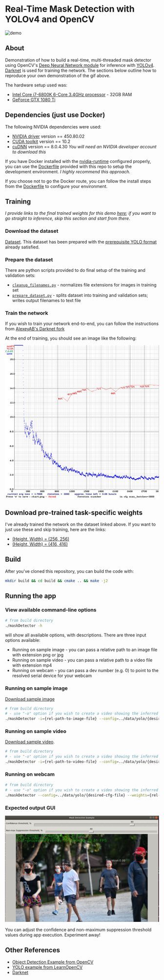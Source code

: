 # Real-Time Mask Detection with YOLOv4 and OpenCV

![demo](img/webcam-demo.gif)

## About

Demonstration of how to build a real-time, multi-threaded mask detector using OpenCV's [Deep Neural Network module](https://docs.opencv.org/4.5.0/d6/d0f/group__dnn.html) for inference with [YOLOv4](https://arxiv.org/abs/2004.10934).  [Darknet](https://github.com/AlexeyAB/darknet) is used for training the network.  The sections below outline how to reproduce your own demonstration of the gif above.

The hardware setup used was:

* [Intel Core i7-6800K 6-Core 3.4GHz processor](https://www.newegg.com/intel-core-i7-6th-gen-core-i7-6800k/p/N82E16819117649) - 32GB RAM
* [GeForce GTX 1080 Ti](https://www.nvidia.com/en-sg/geforce/products/10series/geforce-gtx-1080-ti/)

## Dependencies (just use Docker)

The following NVIDIA dependencies were used:

* [NVIDIA driver](https://www.nvidia.com/Download/driverResults.aspx/164073/en-us) version == 450.80.02
* [CUDA toolkit](https://developer.nvidia.com/cuda-toolkit) version == 10.2
* [cuDNN](https://developer.nvidia.com/cudnn) version == 8.0.4.30 _You will need an NVIDIA developer account to download this_

If you have Docker installed with the [nvidia-runtime](https://github.com/NVIDIA/nvidia-docker) configured properly, you can use the [Dockerfile](Dockerfile) provided with this repo to setup the development environment.  _I highly recommend this approach._

If you choose not to go the Docker route, you can follow the install steps from the [Dockerfile](Dockerfile) to configure your environment.

## Training

_I provide links to the final trained weights for this demo [here](#download-pre-trained-task-specific-weights); if you want to go straight to inference, skip this section and start from there_.

### Download the dataset

[Dataset](https://www.dropbox.com/s/6gewe947ake1g95/kaggle_and_no-mask_dataset.zip?dl=1).  This dataset has been prepared with the [prerequisite YOLO format](https://www.arunponnusamy.com/preparing-custom-dataset-for-training-yolo-object-detector.html) already satisfied.

### Prepare the dataset

There are python scripts provided to do final setup of the training and validation sets:

* [`cleanup_filenames.py`](data/python/cleanup_filenames.py) - normalizes file extensions for images in training set
* [`prepare_dataset.py`](data/python/prepare_dataset.py) - splits dataset into training and validation sets; writes output filenames to text file

### Train the network

If you wish to train your network end-to-end, you can follow the instructions from [AlexeyAB's Darknet fork](https://github.com/AlexeyAB/darknet#how-to-train-to-detect-your-custom-objects)

At the end of training, you should see an image like the following:

![training](img/chart_yolov4-mask-256.png)

## Download pre-trained task-specific weights

I've already trained the network on the dataset linked above.  If you want to just use these and skip training, here are the links:

* [(Height, Width) = (256, 256)](https://drive.google.com/file/d/1TRixgeK0tvrcxfgcCoDZqlZTmCW1hThS/view?usp=sharing)
* [(Height, Width) = (416, 416)](https://drive.google.com/file/d/1aN66YAFzePw0Ioi_B5mU5PXH_3jDw7mB/view?usp=sharing)

## Build

After you've cloned this repository, you can build the code with:

```bash
mkdir build && cd build && cmake .. && make -j2
```

## Running the app

### View available command-line options

```bash
# from build directory
./maskDetector -h
```

will show all available options, with descriptions.  There are three input options available:

* Running on sample image - you can pass a relative path to an image file with extension png or jpg
* Running on sample video - you can pass a relative path to a video file with extension mp4
* Running on webcam - you can pass a dev number (e.g. 0) to point to the resolved serial device for your webcam

### Running on sample image

[Download sample image](https://www.dropbox.com/s/g905k4r1git5kbx/test-image3.jpg?dl=1)

```bash
# from build directory
# - use "-o" option if you wish to create a video showing the inferred bounding boxes
./maskDetector -i={rel-path-to-image-file} --config=../data/yolo/{desired-cfg-file} --weights={rel-path-to-weights-file} --classes=../data/yolo/class.names {-o={rel-path-to-output-video-file}}
```

### Running on sample video

[Download sample video](https://www.dropbox.com/s/pds0w3z5y7w89oz/test-video1.mp4?dl=1).

```bash
# from build directory
# - use "-o" option if you wish to create a video showing the inferred bounding boxes
./maskDetector -i={rel-path-to-video-file} --config=../data/yolo/{desired-cfg-file} --weights={rel-path-to-weights-file} --classes=../data/yolo/class.names {-o={rel-path-to-output-video-file}}
```

### Running on webcam

```bash
# from build directory
# - use "-o" option if you wish to create a video showing the inferred bounding boxes
./maskDetector --config=../data/yolo/{desired-cfg-file} --weights={rel-path-to-weights-file} --classes=../data/yolo/class.names {-o={rel-path-to-output-video-file}}
```

### Expected output GUI

![output](img/test-image-nms-trackbar2.png)

You can adjust the confidence and non-maximum suppression threshold values during app execution.  Experiment away!

## Other References

* [Object Detection Example from OpenCV](https://docs.opencv.org/3.4/d4/db9/samples_2dnn_2object_detection_8cpp-example.html#_a20)
* [YOLO example from LearnOpenCV](https://www.learnopencv.com/deep-learning-based-object-detection-using-yolov3-with-opencv-python-c)
* [Darknet](https://github.com/AlexeyAB/darknet)
